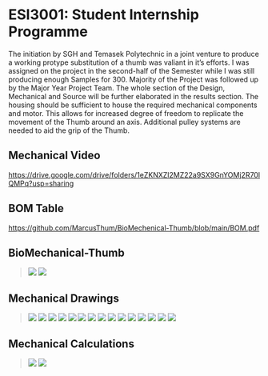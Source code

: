 # **ESI3001: Student Internship Programme**

The initiation by SGH and Temasek Polytechnic in a joint venture to produce a working protype substitution of a thumb was valiant in it’s efforts. I was assigned on the project in the second-half of the Semester while I was still producing enough Samples for 300. Majority of the Project was followed up by the Major Year Project Team. The whole section of the Design, Mechanical and Source will be further elaborated in the results section. The housing should be sufficient to house the required mechanical components and motor. This allows for increased degree of freedom to replicate the movement of the Thumb around an axis. Additional pulley systems are needed to aid the grip of the Thumb.

## Mechanical Video

https://drive.google.com/drive/folders/1eZKNXZl2MZ22a9SX9GnYOMj2R70lQMPq?usp=sharing

## BOM Table
https://github.com/MarcusThum/BioMechenical-Thumb/blob/main/BOM.pdf

## BioMechanical-Thumb

> ![](BioMechanical_Thumb_Relaxed.png)
> ![](BioMechanical_Thumb.png)

## Mechanical Drawings
> ![](Mechanical-Drawings/Drawings_Page_01.jpg)
> ![](Mechanical-Drawings/Drawings_Page_02.jpg)
> ![](Mechanical-Drawings/Drawings_Page_03.jpg)
> ![](Mechanical-Drawings/Drawings_Page_04.jpg)
> ![](Mechanical-Drawings/Drawings_Page_05.jpg)
> ![](Mechanical-Drawings/Drawings_Page_06.jpg)
> ![](Mechanical-Drawings/Drawings_Page_07.jpg)
> ![](Mechanical-Drawings/Drawings_Page_08.jpg)
> ![](Mechanical-Drawings/Drawings_Page_09.jpg)
> ![](Mechanical-Drawings/Drawings_Page_10.jpg)
> ![](Mechanical-Drawings/Drawings_Page_11.jpg)
> ![](Mechanical-Drawings/Drawings_Page_12.jpg)
> ![](Mechanical-Drawings/Drawings_Page_13.jpg)
> ![](Mechanical-Drawings/Drawings_Page_14.jpg)
> ![](Mechanical-Drawings/Drawings_Page_15.jpg)

## Mechanical Calculations

> ![](Mechanical-Calculations/Trimmer_POT_vs_Encoder.jpg)
> ![](Mechanical-Calculations/Mechanical_Calculations.jpg)
